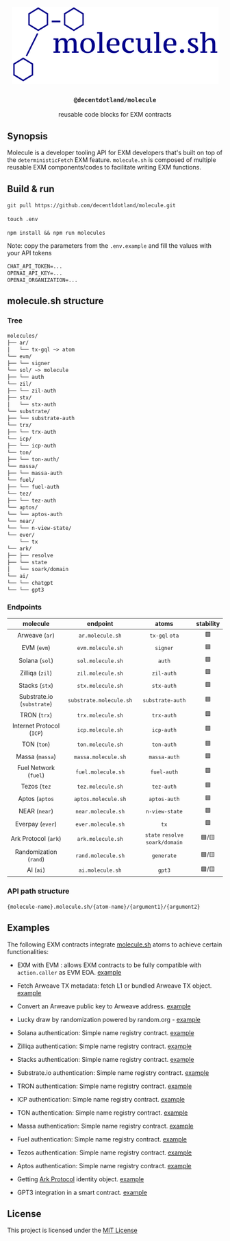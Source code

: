 <p align="center">
  <a href="https://molecule.sh">
    <img src="./img/molecule.svg" height="180">
  </a>
  <h3 align="center"><code>@decentdotland/molecule</code></h3>
  <p align="center">reusable code blocks for EXM contracts</p>
</p>


## Synopsis
Molecule is a developer tooling API for EXM developers that's built on top of the `deterministicFetch` EXM feature. `molecule.sh` is composed of multiple reusable EXM components/codes to facilitate writing EXM functions.

## Build & run

```console
git pull https://github.com/decentldotland/molecule.git

touch .env 

npm install && npm run molecules
```

Note: copy the parameters from the `.env.example` and fill the values with your API tokens

```
CHAT_API_TOKEN=...
OPENAI_API_KEY=...
OPENAI_ORGANIZATION=...
``` 

## molecule.sh structure

### Tree

```
molecules/
├── ar/
│   └── tx-gql ~> atom
└── evm/
├── └── signer
└── sol/ ~> molecule
├── └── auth
└── zil/
├── └── zil-auth
├── stx/
│   └── stx-auth
└── substrate/
├── └── substrate-auth
└── trx/
├── └── trx-auth
└── icp/
├── └── icp-auth
└── ton/
├── └── ton-auth/
└── massa/
├── └── massa-auth
└── fuel/
├── └── fuel-auth
└── tez/
├── └── tez-auth
└── aptos/
└── └── aptos-auth
└── near/
└── └── n-view-state/
└── ever/
    └── tx
└── ark/
├── ├── resolve
├── └── state
│   └── soark/domain
└── ai/
└── └── chatgpt
└── └── gpt3
```
### Endpoints
| molecule  | endpoint | atoms | stability |
| :-------------: |:-------------:| :-------------:| :-------------:|
| Arweave (`ar`)   | `ar.molecule.sh`    | `tx-gql` `ota` | 🟩 |
| EVM (`evm`)      | `evm.molecule.sh`     | `signer` | 🟩 |
| Solana (`sol`) | `sol.molecule.sh` | `auth` | 🟩 |
| Zilliqa (`zil`) | `zil.molecule.sh` | `zil-auth` | 🟩 |
| Stacks (`stx`) | `stx.molecule.sh` | `stx-auth` | 🟩 | 
| Substrate.io (`substrate`) | `substrate.molecule.sh` | `substrate-auth` | 🟩 |
| TRON (`trx`) | `trx.molecule.sh` | `trx-auth` | 🟩 |
| Internet Protocol (`ICP`) | `icp.molecule.sh` | `icp-auth` |  🟩 |
| TON (`ton`) | `ton.molecule.sh` | `ton-auth` |  🟩 |
| Massa (`massa`) | `massa.molecule.sh` | `massa-auth` |  🟩 |
| Fuel Network (`fuel`) | `fuel.molecule.sh` | `fuel-auth` |  🟩 |
| Tezos (`tez` | `tez.molecule.sh` | `tez-auth` | 🟩 |
| Aptos (`aptos` | `aptos.molecule.sh` | `aptos-auth` | 🟩 |
| NEAR (`near`) | `near.molecule.sh` | `n-view-state` | 🟩 |
| Everpay (`ever`) | `ever.molecule.sh` | `tx` | 🟩 |
| Ark Protocol (`ark`) | `ark.molecule.sh` | `state` `resolve` `soark/domain` | 🟩/🟨 
| Randomization (`rand`) | `rand.molecule.sh` | `generate` | 🟩/🟨 |
| AI (`ai`) | `ai.molecule.sh` | `gpt3` | 🟩/🟨 |



### API path structure

`{molecule-name}.molecule.sh/{atom-name}/{argument1}/{argument2}`

## Examples
The following EXM contracts integrate [molecule.sh](http://molecule.sh) atoms to achieve certain functionalities:

- EXM with EVM : allows EXM contracts to be fully compatible with `action.caller` as EVM EOA. [example](./examples/evm-signing/wtf.md)

-  Fetch Arweave TX metadata: fetch L1 or bundled Arweave TX object. [example](./examples/l2-tx-content-type/wtf.md)

- Convert an Arweave public key to Arweave address. [example](./examples/ownerToAddress/wtf.md)

- Lucky draw by randomization powered by random.org - [example](./examples/luckyDraw/wtf.md)

- Solana authentication: Simple name registry contract. [example](./examples/sol-signing/wtf.md)

- Zilliqa authentication: Simple name registry contract. [example](./examples/zil-signing/wtf.md)

- Stacks authentication: Simple name registry contract. [example](./examples/stx-signing/wtf.md)

- Substrate.io authentication: Simple name registry contract. [example](./examples/substrate-signing/wtf.md)

- TRON authentication: Simple name registry contract. [example](./examples/trx-signing/wtf.md)

- ICP authentication: Simple name registry contract. [example](./examples/icp-signing/wtf.md)

- TON authentication: Simple name registry contract. [example](./examples/ton-signing/wtf.md)

- Massa authentication: Simple name registry contract. [example](./examples/massa-signing/wtf.md)

- Fuel authentication: Simple name registry contract. [example](./examples/fuel-signing/wtf.md)

- Tezos authentication: Simple name registry contract. [example](./examples/tez-signing/wtf.md)

- Aptos authentication: Simple name registry contract. [example](./examples/aptos-signing/wtf.md)

- Getting [Ark Protocol](https://ark.decent.land) identity object. [example](./examples/ark-resolving/wtf.md)

- GPT3 integration in a smart contract. [example](./examples/gpt3/wtf.md) 


## License
This project is licensed under the [MIT License](./LICENSE)

